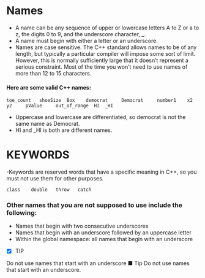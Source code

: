 # Names
- A name can be any sequence of upper or lowercase letters A to Z or a to z, the digits 0 to 9, and the underscore character, _.
- A name must begin with either a letter or an underscore.
- Names are case sensitive.
The C++ standard allows names to be of any length, but typically a particular compiler will impose some sort of limit. 
However, this is normally sufficiently large that it doesn’t represent a serious constraint.
Most of the time you won’t need to use names of more than 12 to 15 characters.

#### Here are some valid C++ names:
```
toe_count   shoeSize  Box    democrat     Democrat     number1    x2    y2     pValue     out_of_range  HI  _HI 
```
- Uppercase and lowercase are differentiated, so democrat is not the same name as Democrat.
- HI and _HI is both are different names.
# KEYWORDS
-Keywords are reserved words that have a specific meaning in C++, so you must not use them for other purposes.
```
class    double   throw   catch 
```
### Other names that you are not supposed to use include the following:
- Names that begin with two consecutive underscores
- Names that begin with an underscore followed by an uppercase letter
- Within the global namespace: all names that begin with an underscore

- [x] TIP 

 Do not use names that start with an underscore
■ Tip Do not use names that start with an underscore.
